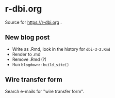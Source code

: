 # r-dbi.org

<!-- badges: start -->
<!-- badges: end -->

Source for https://r-dbi.org .

## New blog post

- Write as .Rmd, look in the history for `dbi-3-2.Rmd`
- Render to .md
- Remove .Rmd (?)
- Run `blogdown::build_site()`

## Wire transfer form

Search e-mails for "wire transfer form".
